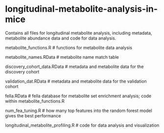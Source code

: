 # longitudinal-metabolite-analysis-in-mice

Contains all files for longitudinal metabolite analysis, including metadata, metabolite abundance data and code for data analysis.  

metabolite_functions.R # functions for metabolite data analysis

metabolite_names.RData # metabolite name match table

discovery_cohort_data.RData # metadata and metabolite data for the discovery cohort

validation_dat.RData # metadata and metabolite data for the validation cohort

fella.RData # fella database for metabolite set enrichment analysis; code within metabolite_functions.R

num_fea_tuning.R # how many top features into the random forest model gives the best performance

longitudinal_metabolite_profiling.R # code for data analysis and visualization

